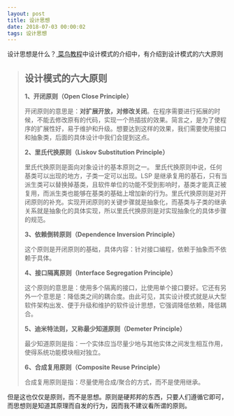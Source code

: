 ```yaml
---
layout: post
title: 设计思想
date: 2018-07-03 00:00:02
tags: 设计思想
---
```






设计思想是什么？[ 菜鸟教程](http://www.runoob.com/design-pattern/design-pattern-tutorial.html)中设计模式的介绍中，有介绍到设计模式的六大原则

> ## 设计模式的六大原则
>
> **1、开闭原则（Open Close Principle）**
>
> 开闭原则的意思是：**对扩展开放，对修改关闭**。在程序需要进行拓展的时候，不能去修改原有的代码，实现一个热插拔的效果。简言之，是为了使程序的扩展性好，易于维护和升级。想要达到这样的效果，我们需要使用接口和抽象类，后面的具体设计中我们会提到这点。
>
> **2、里氏代换原则（Liskov Substitution Principle）**
>
> 里氏代换原则是面向对象设计的基本原则之一。 里氏代换原则中说，任何基类可以出现的地方，子类一定可以出现。LSP 是继承复用的基石，只有当派生类可以替换掉基类，且软件单位的功能不受到影响时，基类才能真正被复用，而派生类也能够在基类的基础上增加新的行为。里氏代换原则是对开闭原则的补充。实现开闭原则的关键步骤就是抽象化，而基类与子类的继承关系就是抽象化的具体实现，所以里氏代换原则是对实现抽象化的具体步骤的规范。
>
> **3、依赖倒转原则（Dependence Inversion Principle）**
>
> 这个原则是开闭原则的基础，具体内容：针对接口编程，依赖于抽象而不依赖于具体。
>
> **4、接口隔离原则（Interface Segregation Principle）**
>
> 这个原则的意思是：使用多个隔离的接口，比使用单个接口要好。它还有另外一个意思是：降低类之间的耦合度。由此可见，其实设计模式就是从大型软件架构出发、便于升级和维护的软件设计思想，它强调降低依赖，降低耦合。
>
> **5、迪米特法则，又称最少知道原则（Demeter Principle）**
>
> 最少知道原则是指：一个实体应当尽量少地与其他实体之间发生相互作用，使得系统功能模块相对独立。
>
> **6、合成复用原则（Composite Reuse Principle）**
>
> 合成复用原则是指：尽量使用合成/聚合的方式，而不是使用继承。



但是这也仅仅是原则，而不是思想。原则是硬邦邦的东西，只要人们遵循它即可，而思想则是知道其原理而自发的行为，因而我不建议看所谓的原则。





